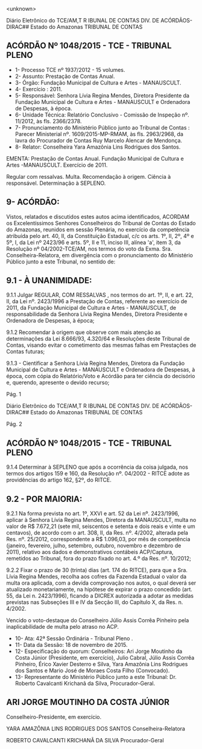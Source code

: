 &lt;unknown&gt;

Diário Eletrônico do TCE/AM,T R IBUNAL DE CONTAS DIV. DE ACÓRDÃOS-DIRAC## Estado do Amazonas TRIBUNAL DE CONTAS

## ACÓRDÃO Nº 1048/2015 - TCE - TRIBUNAL PLENO

- 1- Processo TCE nº 1937/2012 - 15 volumes.
- 2- Assunto: Prestação de Contas Anual.
- 3- Órgão: Fundação Municipal de Cultura e Artes - MANAUSCULT.
- 4- Exercício : 2011.
- 5- Responsável: Senhora Lívia Regina  Mendes, Diretora Presidente da Fundação  Municipal de Cultura e Artes - MANAUSCULT e Ordenadora de Despesas, à época.
- 6-  Unidade  Técnica: Relatório  Conclusivo  -  Comissão  de  Inspeção  nº.  11/2012,  às  fls. 2366/2378.
- 7- Pronunciamento do Ministério Público junto ao Tribunal de Contas : Parecer Ministerial nº.  1609/2015-MP-RMAM, às fls. 2963/2968, da lavra do  Procurador de Contas Ruy Marcelo Alencar de Mendonça.
- 8- Relator: Conselheira Yara Amazônia Lins Rodrigues dos Santos.

EMENTA: Prestação  de  Contas  Anual.  Fundação Municipal de Cultura e Artes -MANAUSCULT. Exercício de 2011.

Regular  com  ressalvas.  Multa.  Recomendação  à origem. Ciência à responsável. Determinação à SEPLENO.

## 9- ACÓRDÃO:

Vistos,  relatados  e  discutidos  estes  autos  acima  identificados,  ACORDAM  os Excelentíssimos  Senhores  Conselheiros  do  Tribunal  de  Contas  do  Estado  do  Amazonas, reunidos  em  sessão  Plenária,  no  exercício  da  competência  atribuída  pelo  art.  40,  II,  da Constituição Estadual, c/c os arts. 1º, II, 2º, 4º e 5º, I, da Lei nº 2423/96 e arts. 5º, II e 11, inciso III,  alínea  'a',  item  3,  da  Resolução nº 04/2002-TCE/AM, nos termos do voto da Exma. Sra. Conselheira-Relatora, em  divergência com  o  pronunciamento  do  Ministério  Público  junto  a este Tribunal, no sentido de:

## 9.1 - À UNANIMIDADE:

9.1.1 Julgar REGULAR, COM RESSALVAS , nos termos do art. 1º, II, e art. 22, II, da Lei nº. 2423/1996 a Prestação de Contas, referente ao exercício de 2011, da Fundação Municipal de Cultura e  Artes  - MANAUSCULT, de responsabilidade da Senhora Lívia Regina Mendes, Diretora Presidente e Ordenadora de Despesas, à época;

9.1.2 Recomendar  à origem que observe com mais atenção as determinações da Lei 8.666/93, 4.320/64 e Resoluções  deste  Tribunal  de  Contas,  visando  evitar o cometimento das mesmas falhas em Prestações de Contas futuras;

9.1.3  - Cientificar  a  Senhora  Lívia  Regina  Mendes,  Diretora  da  Fundação Municipal de Cultura e Artes - MANAUSCULT e Ordenadora de Despesas, à época, com cópia do  Relatório/Voto  e  Acórdão  para  ter  ciência  do  decisório  e,  querendo,  apresente  o  devido recurso;

Pág. 1

Diário Eletrônico do TCE/AM,T R IBUNAL DE CONTAS DIV. DE ACÓRDÃOS-DIRAC## Estado do Amazonas TRIBUNAL DE CONTAS

Pág. 2

## ACÓRDÃO Nº 1048/2015 - TCE - TRIBUNAL PLENO

9.1.4 Determinar à SEPLENO que após a ocorrência da coisa julgada, nos termos dos artigos 159 e 160,  da Resolução nº. 04/2002  - RITCE adote as providências do artigo 162, §2º, do RITCE.

## 9.2 - POR MAIORIA:

9.2.1 Na forma prevista no art. 1º, XXVI e art. 52 da Lei nº. 2423/1996, aplicar à Senhora  Lívia  Regina  Mendes,  Diretora  da  MANAUSCULT,  multa  no  valor  de  R$  7.672,21 (sete mil, seiscentos e setenta e dois reais e vinte e um centavos), de acordo com o art. 308, II, da Res. nº. 4/2002, alterada pela Res. nº. 25/2012, correspondente a R$ 1.096,03, por mês de competência  (janeiro,  fevereiro,  julho,  setembro,  outubro,  novembro  e  dezembro  de  2011), relativo  aos  dados  e  demonstrativos contábeis  ACP/Captura,  remetidos  ao  Tribunal,  fora  do prazo fixado no art. 4.º da Res. nº. 10/2012;

9.2.2 Fixar o prazo de 30 (trinta) dias (art. 174 do RITCE), para que a Sra. Lívia Regina Mendes, recolha aos cofres da Fazenda Estadual o valor da multa ora aplicada, com a devida comprovação nos autos, o qual deverá ser atualizado monetariamente, na hipótese de expirar o prazo concedido (art. 55, da Lei n. 2423/1996), ficando a DICREX autorizada a adotar as medidas previstas nas Subseções III e IV da Secção III, do Capítulo X, da Res. n. 4/2002.

Vencido o voto-destaque do Conselheiro Júlio Assis Corrêa Pinheiro pela inaplicabilidade de multa pelo atraso no ACP.

- 10- Ata: 42ª Sessão Ordinária - Tribunal Pleno .
- 11- Data da Sessão: 18 de novembro de 2015.
- 12- Especificação do quorum: Conselheiros: Ari Jorge Moutinho da Costa Júnior (Presidente, em exercício), Julio Cabral,  Júlio  Assis Corrêa Pinheiro, Érico  Xavier Desterro e Silva,  Yara Amazônia Lins Rodrigues dos Santos e Mario José de Moraes Costa Filho (Convocado).
- 13-  Representante  do  Ministério  Público  junto  a  este  Tribunal: Dr. Roberto  Cavalcanti Krichanã da Silva, Procurador-Geral.

## ARI JORGE MOUTINHO DA COSTA JÚNIOR

Conselheiro-Presidente, em exercício.

YARA AMAZÔNIA LINS RODRIGUES DOS SANTOS Conselheira-Relatora

ROBERTO CAVALCANTI KRICHANÃ DA SILVA Procurador-Geral